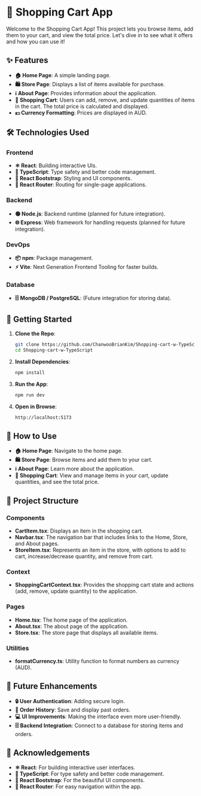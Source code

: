 # 🛒 Shopping Cart App

Welcome to the Shopping Cart App! This project lets you browse items, add them to your cart, and view the total price. Let's dive in to see what it offers and how you can use it!

## ✨ Features

- **🏠 Home Page**: A simple landing page.
- **🛍️ Store Page**: Displays a list of items available for purchase.
- **ℹ️ About Page**: Provides information about the application.
- **🛒 Shopping Cart**: Users can add, remove, and update quantities of items in the cart. The total price is calculated and displayed.
- **💵 Currency Formatting**: Prices are displayed in AUD.

## 🛠️ Technologies Used

### Frontend

- **⚛️ React**: Building interactive UIs.
- **📝 TypeScript**: Type safety and better code management.
- **💅 React Bootstrap**: Styling and UI components.
- **🔄 React Router**: Routing for single-page applications.

### Backend

- **🟢 Node.js**: Backend runtime (planned for future integration).
- **🌐 Express**: Web framework for handling requests (planned for future integration).

### DevOps

- **📦 npm**: Package management.
- **⚡ Vite**: Next Generation Frontend Tooling for faster builds.

### Database

- **🗄️ MongoDB / PostgreSQL**: (Future integration for storing data).

## 🚀 Getting Started

1. **Clone the Repo**:
   ```bash
   git clone https://github.com/ChanwooBrianKim/Shopping-cart-w-TypeScript.git
   cd Shopping-cart-w-TypeScript
2. **Install Dependencies**:
   ```bash
   npm install
3. **Run the App**:
   ```bash
   npm run dev
4. **Open in Browse**:
   ```bash
   http://localhost:5173
   
## 🤔 How to Use

- **🏠 Home Page**: Navigate to the home page.
- **🛍️ Store Page**: Browse items and add them to your cart.
- **ℹ️ About Page**: Learn more about the application.
- **🛒 Shopping Cart**: View and manage items in your cart, update quantities, and see the total price.

## 📂 Project Structure

### Components
- **CartItem.tsx**: Displays an item in the shopping cart.
- **Navbar.tsx**: The navigation bar that includes links to the Home, Store, and About pages.
- **StoreItem.tsx**: Represents an item in the store, with options to add to cart, increase/decrease quantity, and remove from cart.

### Context
- **ShoppingCartContext.tsx**: Provides the shopping cart state and actions (add, remove, update quantity) to the application.

### Pages
- **Home.tsx**: The home page of the application.
- **About.tsx**: The about page of the application.
- **Store.tsx**: The store page that displays all available items.

### Utilities
- **formatCurrency.ts**: Utility function to format numbers as currency (AUD).

## 🌟 Future Enhancements
- **🔒 User Authentication**: Adding secure login.
- **📝 Order History**: Save and display past orders.
- **💻 UI Improvements**: Making the interface even more user-friendly.
- **🗄️ Backend Integration**: Connect to a database for storing items and orders.

## 🙏 Acknowledgements
- **⚛️ React**: For building interactive user interfaces.
- **📝 TypeScript**: For type safety and better code management.
- **💅 React Bootstrap**: For the beautiful UI components.
- **🔄 React Router**: For easy navigation within the app.